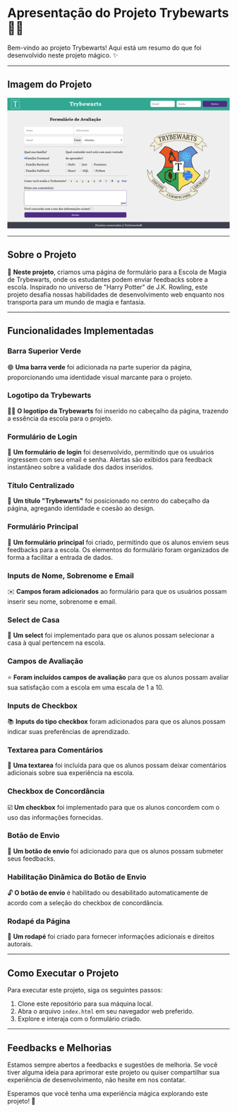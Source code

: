 # Apresentação do Projeto Trybewarts 🧙‍♂️

Bem-vindo ao projeto Trybewarts! Aqui está um resumo do que foi desenvolvido neste projeto mágico. ✨

---

## Imagem do Projeto

![Trybewarts](images/pagina-principal.png)

---

## Sobre o Projeto

📜 **Neste projeto**, criamos uma página de formulário para a Escola de Magia de Trybewarts, onde os estudantes podem enviar feedbacks sobre a escola. Inspirado no universo de "Harry Potter" de J.K. Rowling, este projeto desafia nossas habilidades de desenvolvimento web enquanto nos transporta para um mundo de magia e fantasia.

---

## Funcionalidades Implementadas

### Barra Superior Verde

🟢 **Uma barra verde** foi adicionada na parte superior da página, proporcionando uma identidade visual marcante para o projeto.

### Logotipo da Trybewarts

🧙‍♂️ **O logotipo da Trybewarts** foi inserido no cabeçalho da página, trazendo a essência da escola para o projeto.

### Formulário de Login

🔐 **Um formulário de login** foi desenvolvido, permitindo que os usuários ingressem com seu email e senha. Alertas são exibidos para feedback instantâneo sobre a validade dos dados inseridos.

### Título Centralizado

🎩 **Um título "Trybewarts"** foi posicionado no centro do cabeçalho da página, agregando identidade e coesão ao design.

### Formulário Principal

📝 **Um formulário principal** foi criado, permitindo que os alunos enviem seus feedbacks para a escola. Os elementos do formulário foram organizados de forma a facilitar a entrada de dados.

### Inputs de Nome, Sobrenome e Email

✉️ **Campos foram adicionados** ao formulário para que os usuários possam inserir seu nome, sobrenome e email.

### Select de Casa

🏰 **Um select** foi implementado para que os alunos possam selecionar a casa à qual pertencem na escola.

### Campos de Avaliação

⭐️ **Foram incluídos campos de avaliação** para que os alunos possam avaliar sua satisfação com a escola em uma escala de 1 a 10.

### Inputs de Checkbox

📚 **Inputs do tipo checkbox** foram adicionados para que os alunos possam indicar suas preferências de aprendizado.

### Textarea para Comentários

💬 **Uma textarea** foi incluída para que os alunos possam deixar comentários adicionais sobre sua experiência na escola.

### Checkbox de Concordância

☑️ **Um checkbox** foi implementado para que os alunos concordem com o uso das informações fornecidas.

### Botão de Envio

🚀 **Um botão de envio** foi adicionado para que os alunos possam submeter seus feedbacks.

### Habilitação Dinâmica do Botão de Envio

🔓 **O botão de envio** é habilitado ou desabilitado automaticamente de acordo com a seleção do checkbox de concordância.

### Rodapé da Página

👣 **Um rodapé** foi criado para fornecer informações adicionais e direitos autorais.

---

## Como Executar o Projeto

Para executar este projeto, siga os seguintes passos:

1. Clone este repositório para sua máquina local.
2. Abra o arquivo `index.html` em seu navegador web preferido.
3. Explore e interaja com o formulário criado.

---

## Feedbacks e Melhorias

Estamos sempre abertos a feedbacks e sugestões de melhoria. Se você tiver alguma ideia para aprimorar este projeto ou quiser compartilhar sua experiência de desenvolvimento, não hesite em nos contatar.

Esperamos que você tenha uma experiência mágica explorando este projeto! 🌟
